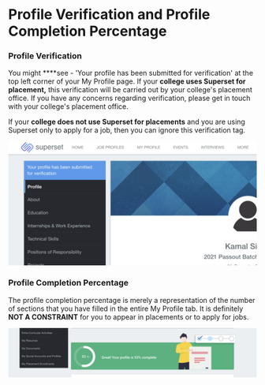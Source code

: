 # Profile Verification and Profile Completion Percentage

### Profile Verification

You might ****see - 'Your profile has been submitted for verification' at the top left corner of your My Profile page. If your **college uses Superset for placement,** this verification will be carried out by your college's placement office. If you have any concerns regarding verification, please get in touch with your college's placement office.

If your **college does not use Superset for placements** and you are using Superset only to apply for a job, then you can ignore this verification tag.

![](../../.gitbook/assets/image%20%28131%29.png)

### Profile Completion Percentage

The profile completion percentage is merely a representation of the number of sections that you have filled in the entire My Profile tab. It is definitely **NOT A CONSTRAINT** for you to appear in placements or to apply for jobs. 

![](../../.gitbook/assets/image%20%28128%29.png)

